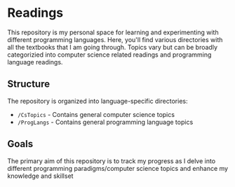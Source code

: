 # Readings

This repository is my personal space for learning and experimenting with different programming languages. Here, you'll find various directories with all the textbooks that I am going through. Topics vary but can be broadly categorizied into computer science related readings and programming language readings. 

## Structure
The repository is organized into language-specific directories:
- `/CsTopics` - Contains general computer science topics
- `/ProgLangs` - Contains general programming language topics

## Goals
The primary aim of this repository is to track my progress as I delve into different programming paradigms/computer science topics and enhance my knowledge and skillset
